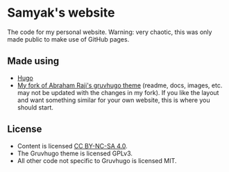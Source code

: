 # Samyak's website

The code for my personal website. Warning: very chaotic, this was only made public to make use of GitHub pages.

## Made using

- [Hugo](https://gohugo.io/)
- [My fork of Abraham Raji's gruvhugo theme](https://github.com/Samyak2/gruvhugo/tree/samyak) (readme, docs, images, etc. may not be updated with the changes in my fork). If you like the layout and want something similar for your own website, this is where you should start.

## License

- Content is licensed [CC BY-NC-SA 4.0](https://creativecommons.org/licenses/by-nc-sa/4.0/).
- The Gruvhugo theme is licensed GPLv3.
- All other code not specific to Gruvhugo is licensed MIT.
